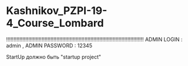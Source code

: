 # Kashnikov_PZPI-19-4_Course_Lombard
!!!!!!!!!!!!!!!!!!!!!!!!!!!!!!!!!!!!!!!!!!!!!!!!!!!!!!!!!!!!!!!!!!!!!!!!!!!!!!!!!!!!!!!!!!!!! ADMIN LOGIN : admin , ADMIN PASSWORD : 12345                                               



StartUp должно быть "startup project"
